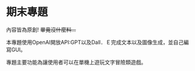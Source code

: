 # 期末專題
內容皆為原創! ~~畢竟沒什麼料...~~

本專題使用OpenAI開放API:GPT以及Dall．Ｅ完成文本以及圖像生成，並自己編寫GUI。

專題主要功能為讓使用者可以在單機上遊玩文字冒險類遊戲。
